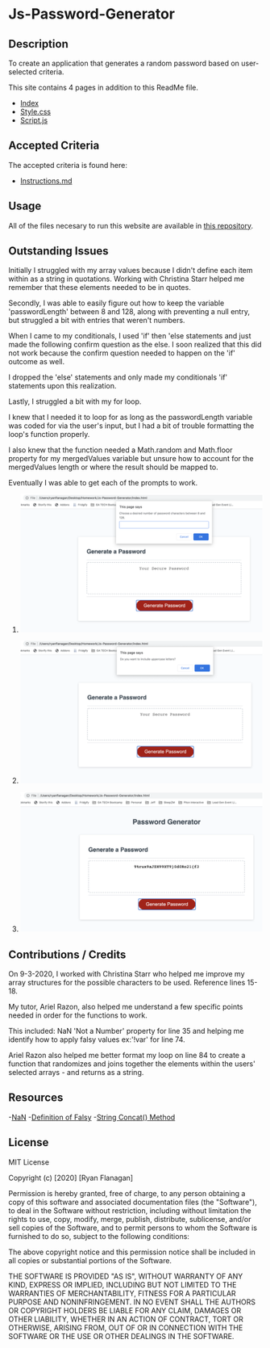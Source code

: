 # Js-Password-Generator

## Description
To create an application that generates a random password based on user-selected criteria.

This site contains 4 pages in addition to this ReadMe file.

- [Index](https://rflanagan82.github.io/Js-Password-Generator/)
- [Style.css](https://github.com/RFlanagan82/Js-Password-Generator/blob/master/style.css)
- [Script.js](https://github.com/RFlanagan82/Js-Password-Generator/blob/master/script.js)

## Accepted Criteria

The accepted criteria is found here:

- [Instructions.md](https://github.com/RFlanagan82/Js-Password-Generator/blob/master/instructions.md)

## Usage

All of the files necesary to run this website are available in [this repository](https://github.com/RFlanagan82/Js-Password-Generator).

## Outstanding Issues

Initially I struggled with my array values because I didn't define each item within as a string in quotations. Working with Christina Starr helped me remember that these elements needed to be in quotes.

Secondly, I was able to easily figure out how to keep the variable 'passwordLength' between 8 and 128, along with preventing a null entry, but struggled a bit with entries that weren't numbers. 

When I came to my conditionals, I used 'if' then 'else statements and just made the following confirm question as the else. I soon realized that this did not work because the confirm question needed to happen on the 'if' outcome as well.

I dropped the 'else' statements and only made my conditionals 'if' statements upon this realization.

Lastly, I struggled a bit with my for loop. 

I knew that I needed it to loop for as long as the passwordLength variable was coded for via the user's input, but I had a bit of trouble formatting the loop's function properly. 

I also knew that the function needed a Math.random and Math.floor property for my mergedValues variable but unsure how to account for the mergedValues length or where the result should be mapped to.

Eventually I was able to get each of the prompts to work.

1. ![](./assets/Choose-a-desired-number-of-pw-characters.png)


2. ![](./assets/Prompt-for-uppercase-letters.png)


3. ![](./assets/Generated-password.png)


## Contributions / Credits

On 9-3-2020, I worked with Christina Starr who helped me improve my array structures for the possible characters to be used. Reference lines 15-18.

My tutor, Ariel Razon, also helped me understand a few specific points needed in order for the functions to work.

This included: NaN 'Not a Number' property for line 35 and helping me identify how to apply falsy values ex:'!var' for line 74.

Ariel Razon also helped me better format my loop on line 84 to create a function that randomizes and joins together the elements within the users' selected arrays - and returns as a string.

## Resources

-[NaN](https://developer.mozilla.org/en-US/docs/Web/JavaScript/Reference/Global_Objects/isNaN)
-[Definition of Falsy](https://developer.mozilla.org/en-US/docs/Glossary/Falsy)
-[String Concat() Method](https://www.techonthenet.com/js/string_concat.php)

## License
MIT License

Copyright (c) [2020] [Ryan Flanagan]

Permission is hereby granted, free of charge, to any person obtaining a copy of this software and associated documentation files (the "Software"), to deal in the Software without restriction, including without limitation the rights to use, copy, modify, merge, publish, distribute, sublicense, and/or sell copies of the Software, and to permit persons to whom the Software is furnished to do so, subject to the following conditions:

The above copyright notice and this permission notice shall be included in all copies or substantial portions of the Software.

THE SOFTWARE IS PROVIDED "AS IS", WITHOUT WARRANTY OF ANY KIND, EXPRESS OR IMPLIED, INCLUDING BUT NOT LIMITED TO THE WARRANTIES OF MERCHANTABILITY, FITNESS FOR A PARTICULAR PURPOSE AND NONINFRINGEMENT. IN NO EVENT SHALL THE AUTHORS OR COPYRIGHT HOLDERS BE LIABLE FOR ANY CLAIM, DAMAGES OR OTHER LIABILITY, WHETHER IN AN ACTION OF CONTRACT, TORT OR OTHERWISE, ARISING FROM, OUT OF OR IN CONNECTION WITH THE SOFTWARE OR THE USE OR OTHER DEALINGS IN THE SOFTWARE.